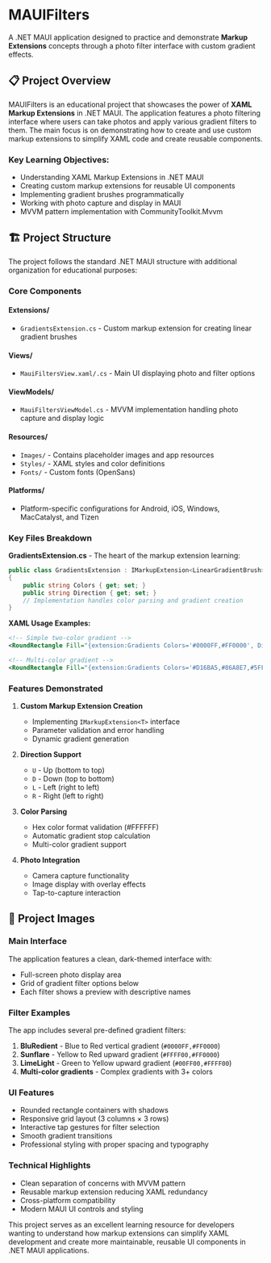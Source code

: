 # MAUIFilters

A .NET MAUI application designed to practice and demonstrate **Markup Extensions** concepts through a photo filter interface with custom gradient effects.

## 📋 Project Overview

MAUIFilters is an educational project that showcases the power of **XAML Markup Extensions** in .NET MAUI. The application features a photo filtering interface where users can take photos and apply various gradient filters to them. The main focus is on demonstrating how to create and use custom markup extensions to simplify XAML code and create reusable components.

### Key Learning Objectives:
- Understanding XAML Markup Extensions in .NET MAUI
- Creating custom markup extensions for reusable UI components
- Implementing gradient brushes programmatically
- Working with photo capture and display in MAUI
- MVVM pattern implementation with CommunityToolkit.Mvvm

## 🏗️ Project Structure

The project follows the standard .NET MAUI structure with additional organization for educational purposes:

### Core Components

#### **Extensions/** 
- `GradientsExtension.cs` - Custom markup extension for creating linear gradient brushes

#### **Views/**
- `MauiFiltersView.xaml/.cs` - Main UI displaying photo and filter options

#### **ViewModels/**
- `MauiFiltersViewModel.cs` - MVVM implementation handling photo capture and display logic

#### **Resources/**
- `Images/` - Contains placeholder images and app resources
- `Styles/` - XAML styles and color definitions
- `Fonts/` - Custom fonts (OpenSans)

#### **Platforms/**
- Platform-specific configurations for Android, iOS, Windows, MacCatalyst, and Tizen

### Key Files Breakdown

**GradientsExtension.cs** - The heart of the markup extension learning:
```csharp
public class GradientsExtension : IMarkupExtension<LinearGradientBrush>
{
    public string Colors { get; set; }
    public string Direction { get; set; }
    // Implementation handles color parsing and gradient creation
}
```

**XAML Usage Examples:**
```xml
<!-- Simple two-color gradient -->
<RoundRectangle Fill="{extension:Gradients Colors='#0000FF,#FF0000', Direction=d}" />

<!-- Multi-color gradient -->
<RoundRectangle Fill="{extension:Gradients Colors='#D16BA5,#86A8E7,#5FFBF1', Direction=U}" />
```

### Features Demonstrated

1. **Custom Markup Extension Creation**
   - Implementing `IMarkupExtension<T>` interface
   - Parameter validation and error handling
   - Dynamic gradient generation

2. **Direction Support**
   - `U` - Up (bottom to top)
   - `D` - Down (top to bottom) 
   - `L` - Left (right to left)
   - `R` - Right (left to right)

3. **Color Parsing**
   - Hex color format validation (#FFFFFF)
   - Automatic gradient stop calculation
   - Multi-color gradient support

4. **Photo Integration**
   - Camera capture functionality
   - Image display with overlay effects
   - Tap-to-capture interaction

## 📱 Project Images

### Main Interface
The application features a clean, dark-themed interface with:
- Full-screen photo display area
- Grid of gradient filter options below
- Each filter shows a preview with descriptive names

### Filter Examples
The app includes several pre-defined gradient filters:

1. **BluRedient** - Blue to Red vertical gradient (`#0000FF,#FF0000`)
2. **Sunflare** - Yellow to Red upward gradient (`#FFFF00,#FF0000`) 
3. **LimeLight** - Green to Yellow upward gradient (`#00FF00,#FFFF00`)
4. **Multi-color gradients** - Complex gradients with 3+ colors

### UI Features
- Rounded rectangle containers with shadows
- Responsive grid layout (3 columns × 3 rows)
- Interactive tap gestures for filter selection
- Smooth gradient transitions
- Professional styling with proper spacing and typography

### Technical Highlights
- Clean separation of concerns with MVVM pattern
- Reusable markup extension reducing XAML redundancy
- Cross-platform compatibility
- Modern MAUI UI controls and styling

This project serves as an excellent learning resource for developers wanting to understand how markup extensions can simplify XAML development and create more maintainable, reusable UI components in .NET MAUI applications.